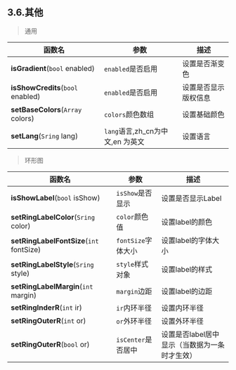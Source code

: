 ## 3.6.其他
>通用

|函数名|参数|描述|
| -- | -- | -- |
|**isGradient**(`bool` enabled)| `enabled`是否启用 |设置是否渐变色|
|**isShowCredits**(`bool` enabled)| `enabled`是否启用 |设置是否显示版权信息|
|**setBaseColors**(`Array` colors)| `colors`颜色数组 |设置基础颜色|
|**setLang**(`Sring` lang)| `lang`语言,zh_cn为中文,en 为英文|设置语言|

>环形图

|函数名|参数|描述|
| -- | -- | -- |
|**isShowLabel**(`bool` isShow)| `isShow`是否显示 |设置是否显示Label|
|**setRingLabelColor**(`Sring` color)| `color`颜色值 |设置label的颜色|
|**setRingLabelFontSize**(`int` fontSize)| `fontSize`字体大小 |设置label的字体大小|
|**setRingLabelStyle**(`Sring` style)| `style`样式对象 |设置label的样式|
|**setRingLabelMargin**(`int` margin)| `margin`边距 |设置label的边距|
|**setRingInderR**(`int` ir)| `ir`内环半径 |设置内环半径|
|**setRingOuterR**(`int` or)| `or`外环半径 |设置外环半径|
|**setRingOuterR**(`bool` or)| `isCenter`是否居中 |设置是否label居中显示（当数据为一条时才生效）|
